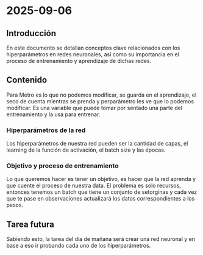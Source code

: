 # 2025-09-06

## Introducción
En este documento se detallan conceptos clave relacionados con los hiperparámetros en redes neuronales, así como su importancia en el proceso de entrenamiento y aprendizaje de dichas redes.

## Contenido
Para Metro es lo que no podemos modificar, se guarda en el aprendizaje, el seco de cuenta mientras se prenda y perparámetro les ve que lo podemos modificar. Es una variable que puede tomar por sentado una parte del entrenamiento y la usa para entrenar.

### Hiperparámetros de la red
Los hiperparámetros de nuestra red pueden ser la cantidad de capas, el learning de la función de activación, el batch size y las épocas. 

### Objetivo y proceso de entrenamiento
Lo que queremos hacer es tener un objetivo, es hacer que la red aprenda y que cuente el proceso de nuestra data. El problema es solo recursos, entonces tenemos un batch que tiene un conjunto de setorginas y cada vez que te pase en observaciones actualizará los datos correspondientes a los pesos.

## Tarea futura
Sabiendo esto, la tarea del día de mañana será crear una red neuronal y en base a eso ir probando cada uno de los hiperparámetros.
